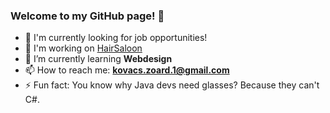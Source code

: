 ### Welcome to my GitHub page! 👋

- 🔭 I'm currently looking for job opportunities!
- 🔭 I'm working on [HairSaloon](https://github.com/ReviKZ/HairSaloon)
- 🌱 I’m currently learning **Webdesign**
- 📫 How to reach me: **kovacs.zoard.1@gmail.com**
- ⚡ Fun fact: You know why Java devs need glasses? Because they can't C#.

<!--
**ReviKZ/ReviKZ** is a ✨ _special_ ✨ repository because its `README.md` (this file) appears on your GitHub profile.

Here are some ideas to get you started:

- 🔭 I’m currently working on ...
- 🌱 I’m currently learning ...
- 👯 I’m looking to collaborate on ...
- 🤔 I’m looking for help with ...
- 💬 Ask me about ...
- 📫 How to reach me: ...
- 😄 Pronouns: ...
- ⚡ Fun fact: ...
-->

